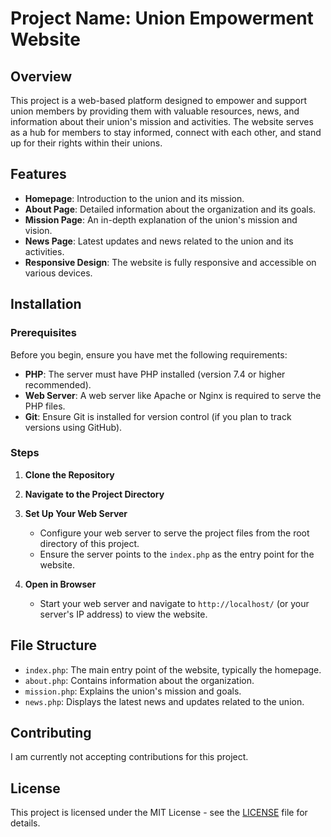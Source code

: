 # Project Name: Union Empowerment Website

## Overview

This project is a web-based platform designed to empower and support union members by providing them with valuable resources, news, and information about their union's mission and activities. The website serves as a hub for members to stay informed, connect with each other, and stand up for their rights within their unions.

## Features

- **Homepage**: Introduction to the union and its mission.
- **About Page**: Detailed information about the organization and its goals.
- **Mission Page**: An in-depth explanation of the union's mission and vision.
- **News Page**: Latest updates and news related to the union and its activities.
- **Responsive Design**: The website is fully responsive and accessible on various devices.

## Installation

### Prerequisites

Before you begin, ensure you have met the following requirements:

- **PHP**: The server must have PHP installed (version 7.4 or higher recommended).
- **Web Server**: A web server like Apache or Nginx is required to serve the PHP files.
- **Git**: Ensure Git is installed for version control (if you plan to track versions using GitHub).

### Steps

1. **Clone the Repository**

2. **Navigate to the Project Directory**

3. **Set Up Your Web Server**

   - Configure your web server to serve the project files from the root directory of this project.
   - Ensure the server points to the `index.php` as the entry point for the website.

4. **Open in Browser**

   - Start your web server and navigate to `http://localhost/` (or your server's IP address) to view the website.

## File Structure

- `index.php`: The main entry point of the website, typically the homepage.
- `about.php`: Contains information about the organization.
- `mission.php`: Explains the union's mission and goals.
- `news.php`: Displays the latest news and updates related to the union.

## Contributing

I am currently not accepting contributions for this project.

## License

This project is licensed under the MIT License - see the [LICENSE](LICENSE) file for details.
